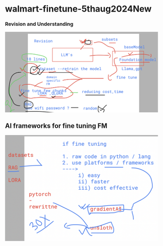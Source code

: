 # walmart-finetune-5thaug2024New

### Revision and Understanding 

<img src="rev1.png">

## AI frameworks for fine tuning FM 

<img src="fmt1.png">

